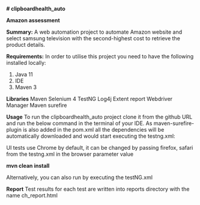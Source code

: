 **# clipboardhealth_auto**

**Amazon assessment**

**Summary:**
A web automation project to automate Amazon website and select samsung television with the second-highest cost to retrieve the product details.

**Requirements:**
In order to utilise this project you need to have the following installed locally:

1. Java 11
2. IDE
3. Maven 3

**Libraries**
Maven
Selenium 4
TestNG
Log4j
Extent report
Webdriver Manager
Maven surefire

**Usage**
To run the clipboardhealth_auto project clone it from the github URL and run the below command in the terminal of your IDE.
As maven-surefire-plugin is also added in the pom.xml all the dependencies will be automatically downloaded and would start executing the testng.xml:

UI tests use Chrome by default, it can be changed by passing firefox, safari from the testng.xml in the browser parameter value

**mvn clean install**

Alternatively, you can also run by executing the testNG.xml

**Report** 
Test results for each test are written into reports directory with the name ch_report.html
